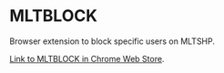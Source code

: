 # MLTBLOCK
Browser extension to block specific users on MLTSHP.

[Link to MLTBLOCK in Chrome Web Store](https://chrome.google.com/webstore/detail/mltblock/cadejomniockglnelhkbennoodkeplpi).
